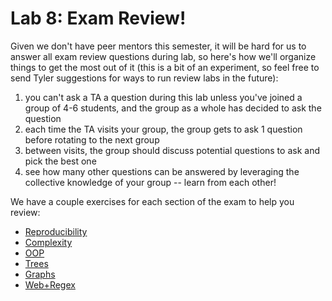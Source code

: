 # Lab 8: Exam Review!

Given we don't have peer mentors this semester, it will be hard for us
to answer all exam review questions during lab, so here's how we'll
organize things to get the most out of it (this is a bit of an
experiment, so feel free to send Tyler suggestions for ways to run
review labs in the future):

1. you can't ask a TA a question during this lab unless you've joined a group of 4-6 students, and the group as a whole has decided to ask the question
2. each time the TA visits your group, the group gets to ask 1 question before rotating to the next group
3. between visits, the group should discuss potential questions to ask and pick the best one
4. see how many other questions can be answered by leveraging the collective knowledge of your group -- learn from each other!

We have a couple exercises for each section of the exam to help you review:

* [Reproducibility](reproducibility.md)
* [Complexity](complexity.md)
* [OOP](oop.md)
* [Trees](trees.md)
* [Graphs](graphs.md)
* [Web+Regex](web.md)
